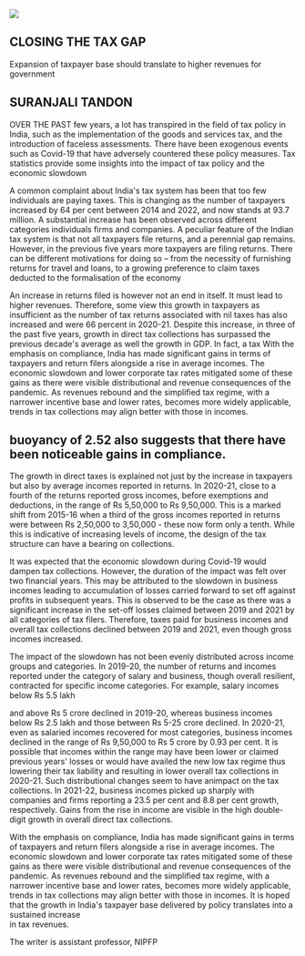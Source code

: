 ![](_page_0_Picture_0.jpeg)

## CLOSING THE TAX GAP

Expansion of taxpayer base should translate to higher revenues for government

## SURANJALI TANDON

OVER THE PAST few years, a lot has transpired in the field of tax policy in India, such as the implementation of the goods and services tax, and the introduction of faceless assessments. There have been exogenous events such as Covid-19 that have adversely countered these policy measures. Tax statistics provide some insights into the impact of tax policy and the economic slowdown

A common complaint about India's tax system has been that too few individuals are paying taxes. This is changing as the number of taxpayers increased by 64 per cent between 2014 and 2022, and now stands at 93.7 million. A substantial increase has been observed across different categories individuals firms and companies. A peculiar feature of the Indian tax system is that not all taxpayers file returns, and a perennial gap remains. However, in the previous five years more taxpayers are filing returns. There can be different motivations for doing so – from the necessity of furnishing returns for travel and loans, to a growing preference to claim taxes deducted to the formalisation of the economy

An increase in returns filed is however not an end in itself. It must lead to higher revenues. Therefore, some view this growth in taxpayers as insufficient as the number of tax returns associated with nil taxes has also increased and were 66 percent in 2020-21. Despite this increase, in three of the past five years, growth in direct tax collections has surpassed the previous decade's average as well the growth in GDP. In fact, a tax With the emphasis on compliance, India has made significant gains in terms of taxpayers and return filers alongside a rise in average incomes. The economic slowdown and lower corporate tax rates mitigated some of these gains as there were visible distributional and revenue consequences of the pandemic. As revenues rebound and the simplified tax regime, with a narrower incentive base and lower rates, becomes more widely applicable, trends in tax collections may align better with those in incomes.

## buoyancy of 2.52 also suggests that there have been noticeable gains in compliance.

The growth in direct taxes is explained not just by the increase in taxpayers but also by average incomes reported in returns. In 2020-21, close to a fourth of the returns reported gross incomes, before exemptions and deductions, in the range of Rs 5,50,000 to Rs 9,50,000. This is a marked shift from 2015-16 when a third of the gross incomes reported in returns were between Rs 2,50,000 to 3,50,000 - these now form only a tenth. While this is indicative of increasing levels of income, the design of the tax structure can have a bearing on collections.

It was expected that the economic slowdown during Covid-19 would dampen tax collections. However, the duration of the impact was felt over two financial years. This may be attributed to the slowdown in business incomes leading to accumulation of losses carried forward to set off against profits in subsequent years. This is observed to be the case as there was a significant increase in the set-off losses claimed between 2019 and 2021 by all categories of tax filers. Therefore, taxes paid for business incomes and overall tax collections declined between 2019 and 2021, even though gross incomes increased.

The impact of the slowdown has not been evenly distributed across income groups and categories. In 2019-20, the number of returns and incomes reported under the category of salary and business, though overall resilient, contracted for specific income categories. For example, salary incomes below Rs 5.5 lakh

and above Rs 5 crore declined in 2019-20, whereas business incomes below Rs 2.5 lakh and those between Rs 5-25 crore declined. In 2020-21, even as salaried incomes recovered for most categories, business incomes declined in the range of Rs 9,50,000 to Rs 5 crore by 0.93 per cent. It is possible that incomes within the range may have been lower or claimed previous years' losses or would have availed the new low tax regime thus lowering their tax liability and resulting in lower overall tax collections in 2020-21. Such distributional changes seem to have animpact on the tax collections. In 2021-22, business incomes picked up sharply with companies and firms reporting a 23.5 per cent and 8.8 per cent growth, respectively. Gains from the rise in income are visible in the high double-digit growth in overall direct tax collections.

With the emphasis on compliance, India has made significant gains in terms of taxpayers and return filers alongside a rise in average incomes. The economic slowdown and lower corporate tax rates mitigated some of these gains as there were visible distributional and revenue consequences of the pandemic. As revenues rebound and the simplified tax regime, with a narrower incentive base and lower rates, becomes more widely applicable, trends in tax collections may align better with those in incomes. It is hoped that the growth in India's taxpayer base delivered by policy translates into a sustained increase<br>in tax revenues.

The writer is assistant professor, NIPFP